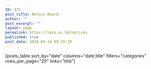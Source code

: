 ```yaml
---
ID: 571
post_title: Notice Board
author: ""
post_excerpt: ""
layout: page
permalink: https://tecn.ac.bd/notices
published: true
post_date: 2018-03-14 09:29:19
---
```

[posts_table sort_by="date" columns="date,title"&nbsp;filters="categories" rows_per_page="20"  links="title"]